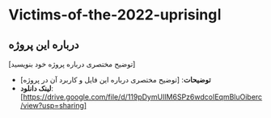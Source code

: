 # Victims-of-the-2022-uprisingا

## درباره این پروژه
[توضیح مختصری درباره پروژه خود بنویسید]


- **توضیحات**: [توضیح مختصری درباره این فایل و کاربرد آن در پروژه]
- **لینک دانلود**: [https://drive.google.com/file/d/119pDymUIlM6SPz6wdcoIEqmBluOiberc/view?usp=sharing]


